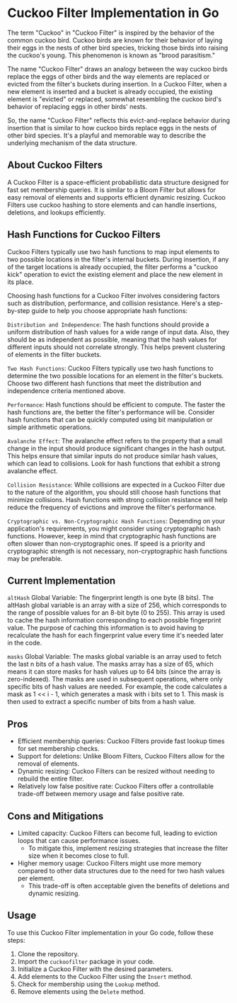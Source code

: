 # Cuckoo Filter Implementation in Go

The term "Cuckoo" in "Cuckoo Filter" is inspired by the behavior of the common cuckoo bird. Cuckoo birds are known for their behavior of laying their eggs in the nests of other bird species, tricking those birds into raising the cuckoo's young. This phenomenon is known as "brood parasitism."

The name "Cuckoo Filter" draws an analogy between the way cuckoo birds replace the eggs of other birds and the way elements are replaced or evicted from the filter's buckets during insertion. In a Cuckoo Filter, when a new element is inserted and a bucket is already occupied, the existing element is "evicted" or replaced, somewhat resembling the cuckoo bird's behavior of replacing eggs in other birds' nests.

So, the name "Cuckoo Filter" reflects this evict-and-replace behavior during insertion that is similar to how cuckoo birds replace eggs in the nests of other bird species. It's a playful and memorable way to describe the underlying mechanism of the data structure.
## About Cuckoo Filters

A Cuckoo Filter is a space-efficient probabilistic data structure designed for fast set membership queries. It is similar to a Bloom Filter but allows for easy removal of elements and supports efficient dynamic resizing. Cuckoo Filters use cuckoo hashing to store elements and can handle insertions, deletions, and lookups efficiently.

## Hash Functions for Cuckoo Filters

Cuckoo Filters typically use two hash functions to map input elements to two possible locations in the filter's internal buckets. During insertion, if any of the target locations is already occupied, the filter performs a "cuckoo kick" operation to evict the existing element and place the new element in its place.

Choosing hash functions for a Cuckoo Filter involves considering factors such as distribution, performance, and collision resistance. Here's a step-by-step guide to help you choose appropriate hash functions:

`Distribution and Independence`: The hash functions should provide a uniform distribution of hash values for a wide range of input data. Also, they should be as independent as possible, meaning that the hash values for different inputs should not correlate strongly. This helps prevent clustering of elements in the filter buckets.

`Two Hash Functions`: Cuckoo Filters typically use two hash functions to determine the two possible locations for an element in the filter's buckets. Choose two different hash functions that meet the distribution and independence criteria mentioned above.

`Performance`: Hash functions should be efficient to compute. The faster the hash functions are, the better the filter's performance will be. Consider hash functions that can be quickly computed using bit manipulation or simple arithmetic operations.

`Avalanche Effect`: The avalanche effect refers to the property that a small change in the input should produce significant changes in the hash output. This helps ensure that similar inputs do not produce similar hash values, which can lead to collisions. Look for hash functions that exhibit a strong avalanche effect.

`Collision Resistance`: While collisions are expected in a Cuckoo Filter due to the nature of the algorithm, you should still choose hash functions that minimize collisions. Hash functions with strong collision resistance will help reduce the frequency of evictions and improve the filter's performance.

`Cryptographic vs. Non-Cryptographic Hash Functions`: Depending on your application's requirements, you might consider using cryptographic hash functions. However, keep in mind that cryptographic hash functions are often slower than non-cryptographic ones. If speed is a priority and cryptographic strength is not necessary, non-cryptographic hash functions may be preferable.

## Current Implementation

`altHash` Global Variable:
The fingerprint length is one byte (8 bits). The altHash global variable is an array with a size of 256, which corresponds to the range of possible values for an 8-bit byte (0 to 255). This array is used to cache the hash information corresponding to each possible fingerprint value. The purpose of caching this information is to avoid having to recalculate the hash for each fingerprint value every time it's needed later in the code.

`masks` Global Variable:
The masks global variable is an array used to fetch the last n bits of a hash value. The masks array has a size of 65, which means it can store masks for hash values up to 64 bits (since the array is zero-indexed). The masks are used in subsequent operations, where only specific bits of hash values are needed. For example, the code calculates a mask as 1 << i - 1, which generates a mask with i bits set to 1. This mask is then used to extract a specific number of bits from a hash value.

## Pros

- Efficient membership queries: Cuckoo Filters provide fast lookup times for set membership checks.
- Support for deletions: Unlike Bloom Filters, Cuckoo Filters allow for the removal of elements.
- Dynamic resizing: Cuckoo Filters can be resized without needing to rebuild the entire filter.
- Relatively low false positive rate: Cuckoo Filters offer a controllable trade-off between memory usage and false positive rate.

## Cons and Mitigations

- Limited capacity: Cuckoo Filters can become full, leading to eviction loops that can cause performance issues.
  - To mitigate this, implement resizing strategies that increase the filter size when it becomes close to full.
- Higher memory usage: Cuckoo Filters might use more memory compared to other data structures due to the need for two hash values per element.
  - This trade-off is often acceptable given the benefits of deletions and dynamic resizing.

## Usage

To use this Cuckoo Filter implementation in your Go code, follow these steps:

1. Clone the repository.
2. Import the `cuckoofilter` package in your code.
3. Initialize a Cuckoo Filter with the desired parameters.
4. Add elements to the Cuckoo Filter using the `Insert` method.
5. Check for membership using the `Lookup` method.
6. Remove elements using the `Delete` method.
